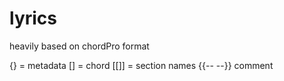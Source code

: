 # lyrics

heavily based on chordPro format

{} = metadata
[] = chord
[[]] = section names
{{-- --}} comment